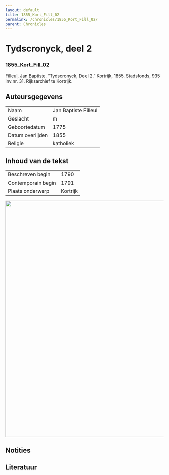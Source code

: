 ```yaml
---
layout: default
title: 1855_Kort_Fill_02
permalink: /chronicles/1855_Kort_Fill_02/
parent: Chronicles
--- 
```



# Tydscronyck, deel 2 

### 1855_Kort_Fill_02 

Filleul, Jan Baptiste. “Tydscronyck, Deel 2.” Kortrijk, 1855. Stadsfonds, 935 inv.nr. 31. Rijksarchief te Kortrijk. 

## Auteursgegevens 

| | | 
| --------------- | --------------- | 
| Naam | Jan Baptiste Filleul | 
| Geslacht | m | 
| Geboortedatum | 1775 | 
| Datum overlijden | 1855 | 
| Religie | katholiek | 

## Inhoud van de tekst 

| | | 
| --------------- | --------------- | 
| Beschreven begin | 1790 | 
| Contemporain begin | 1791 | 
| Plaats onderwerp | Kortrijk | 

[<img src="..\..\barplots_chronicles\1855_Kort_Fill_02.jpg" width="750"/>](..\..\barplots_chronicles\1855_Kort_Fill_02.jpg) 

## Notities 

## Literatuur 

